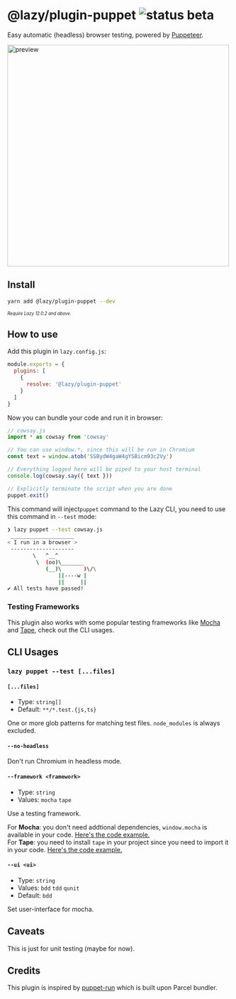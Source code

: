 # @lazy/plugin-puppet ![status beta](https://badgen.net/badge/status/beta/pink)

Easy automatic (headless) browser testing, powered by [Puppeteer](https://github.com/GoogleChrome/puppeteer).

<img src="https://unpkg.com/@egoist/media/projects/lazy/puppet.svg" width="500" alt="preview">

## Install

```bash
yarn add @lazy/plugin-puppet --dev
```

<sup><small>*Require Lazy 12.0.2 and above.*</small></sup>

## How to use

Add this plugin in `lazy.config.js`:

```js
module.exports = {
  plugins: [
    {
      resolve: '@lazy/plugin-puppet'
    }
  ]
}
```

Now you can bundle your code and run it in browser:

```js
// cowsay.js
import * as cowsay from 'cowsay'

// You can use window.*, since this will be run in Chromium
const text = window.atob('SSBydW4gaW4gYSBicm93c2Vy')

// Everything logged here will be piped to your host terminal
console.log(cowsay.say({ text }))

// Explicitly terminate the script when you are done
puppet.exit()
```

This command will inject`puppet` command to the Lazy CLI, you need to use this command in `--test` mode:

```bash
❯ lazy puppet --test cowsay.js
 ____________________
< I run in a browser >
 --------------------
        \   ^__^
         \  (oo)\_______
            (__)\       )\/\
                ||----w |
                ||     ||
✔ All tests have passed!
```

### Testing Frameworks

This plugin also works with some popular testing frameworks like [Mocha](https://mochajs.org/) and [Tape](https://github.com/substack/tape), check out the CLI usages.

## CLI Usages

### `lazy puppet --test [...files]`

#### `[...files]`

- Type: `string[]`
- Default: `**/*.test.{js,ts}`

One or more glob patterns for matching test files. `node_modules` is always excluded.

#### `--no-headless`

Don't run Chromium in headless mode.

#### `--framework <framework>`

- Type: `string`
- Values: `mocha` `tape`

Use a testing framework.

For **Mocha**: you don't need addtional dependencies, `window.mocha` is available in your code. [Here's the code example.](https://github.com/egoist/lazy/blob/master/plugins/puppet/example/mocha.test.js)<br>
For **Tape**: you need to install `tape` in your project since you need to import it in your code. [Here's the code example.](https://github.com/egoist/lazy/blob/master/plugins/puppet/example/tape.test.js)

#### `--ui <ui>`

- Type: `string`
- Values: `bdd` `tdd` `qunit`
- Default: `bdd`

Set user-interface for mocha.

## Caveats

This is just for unit testing (maybe for now).

## Credits

This plugin is inspired by [puppet-run](https://github.com/andywer/puppet-run) which is built upon Parcel bundler.
